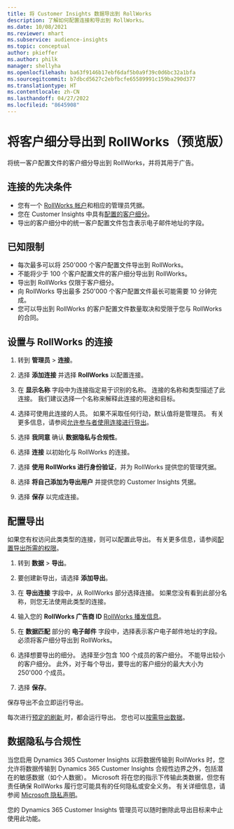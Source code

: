 ```yaml
---
title: 将 Customer Insights 数据导出到 RollWorks
description: 了解如何配置连接和导出到 RollWorks。
ms.date: 10/08/2021
ms.reviewer: mhart
ms.subservice: audience-insights
ms.topic: conceptual
author: pkieffer
ms.author: philk
manager: shellyha
ms.openlocfilehash: ba63f9146b17ebf6daf5b0a9f39c0d6bc32a1bfa
ms.sourcegitcommit: b7dbcd5627c2ebfbcfe65589991c159ba290d377
ms.translationtype: HT
ms.contentlocale: zh-CN
ms.lasthandoff: 04/27/2022
ms.locfileid: "8645908"
---
```

# <a name="export-segments-to-rollworks-preview"></a>将客户细分导出到 RollWorks（预览版）

将统一客户配置文件的客户细分导出到 RollWorks，并将其用于广告。 

## <a name="prerequisites-for-a-connection"></a>连接的先决条件

-   您有一个 [RollWorks 帐户](https://www.rollworks.com/)和相应的管理员凭据。
-   您在 Customer Insights 中具有[配置的客户细分](segments.md)。
-   导出的客户细分中的统一客户配置文件包含表示电子邮件地址的字段。

## <a name="known-limitations"></a>已知限制

- 每次最多可以将 250'000 个客户配置文件导出到 RollWorks。
- 不能将少于 100 个客户配置文件的客户细分导出到 RollWorks。 
- 导出到 RollWorks 仅限于客户细分。
- 向 RollWorks 导出最多 250'000 个客户配置文件最长可能需要 10 分钟完成。 
- 您可以导出到 RollWorks 的客户配置文件数量取决和受限于您与 RollWorks 的合同。

## <a name="set-up-connection-to-rollworks"></a>设置与 RollWorks 的连接

1. 转到 **管理员** > **连接**。

1. 选择 **添加连接** 并选择 **RollWorks** 以配置连接。

1. 在 **显示名称** 字段中为连接指定易于识别的名称。 连接的名称和类型描述了此连接。 我们建议选择一个名称来解释此连接的用途和目标。

1. 选择可使用此连接的人员。 如果不采取任何行动，默认值将是管理员。 有关更多信息，请参阅[允许参与者使用连接进行导出](connections.md#allow-contributors-to-use-a-connection-for-exports)。

1. 选择 **我同意** 确认 **数据隐私与合规性**。

1. 选择 **连接** 以初始化与 RollWorks 的连接。

1. 选择 **使用 RollWorks 进行身份验证**，并为 RollWorks 提供您的管理凭据。

1. 选择 **将自己添加为导出用户** 并提供您的 Customer Insights 凭据。

1. 选择 **保存** 以完成连接。

## <a name="configure-an-export"></a>配置导出

如果您有权访问此类类型的连接，则可以配置此导出。 有关更多信息，请参阅[配置导出所需的权限](export-destinations.md#set-up-a-new-export)。

1. 转到 **数据** > **导出**。

1. 要创建新导出，请选择 **添加导出**。

1. 在 **导出连接** 字段中，从 RollWorks 部分选择连接。 如果您没有看到此部分名称，则您无法使用此类型的连接。

1. 输入您的 **RollWorks 广告商 ID** [RollWorks 播发信息](https://help.adroll.com/hc/articles/212011838-Advertiser-Profiles)。

1. 在 **数据匹配** 部分的 **电子邮件** 字段中，选择表示客户电子邮件地址的字段。 必须将客户细分导出到 RollWorks。

1. 选择想要导出的细分。 选择至少包含 100 个成员的客户细分。 不能导出较小的客户细分。 此外，对于每个导出，要导出的客户细分的最大大小为 250'000 个成员。 

1. 选择 **保存**。

保存导出不会立即运行导出。

每次进行[预定的刷新 ](system.md#schedule-tab)时，都会运行导出。 您也可以[按需导出数据](export-destinations.md#run-exports-on-demand)。 


## <a name="data-privacy-and-compliance"></a>数据隐私与合规性

当您启用 Dynamics 365 Customer Insights 以将数据传输到 RollWorks 时，您允许将数据传输到 Dynamics 365 Customer Insights 合规性边界之外，包括潜在的敏感数据（如个人数据）。 Microsoft 将在您的指示下传输此类数据，但您有责任确保 RollWorks 履行您可能具有的任何隐私或安全义务。 有关详细信息，请参阅 [Microsoft 隐私声明](https://go.microsoft.com/fwlink/?linkid=396732)。

您的 Dynamics 365 Customer Insights 管理员可以随时删除此导出目标来中止使用此功能。
